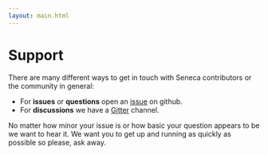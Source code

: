 ```yaml
---
layout: main.html
---
```


# Support
There are many different ways to get in touch with Seneca contributors or the community in general:

- For __issues__ or __questions__ open an [issue](https://github.com/rjrodger/seneca/issues/new) on github.
- For __discussions__ we have a [Gitter](https://gitter.im/rjrodger/seneca) channel.

No matter how minor your issue is or how basic your question appears to be we want to hear it. We
want you to get up and running as quickly as possible so please, ask away.
